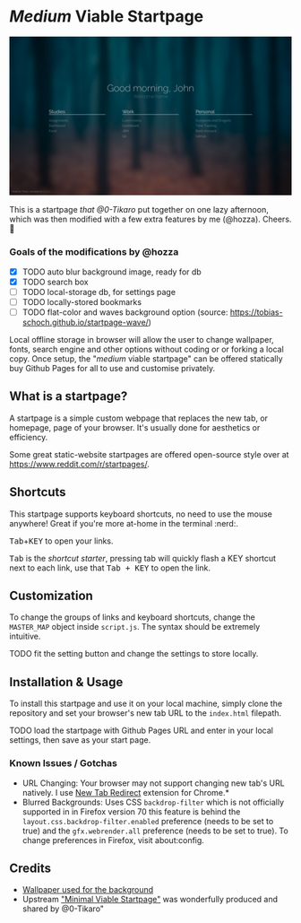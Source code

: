 # *Medium* Viable Startpage

![Screenshot](https://raw.githubusercontent.com/0-Tikaro/minimum-viable-startpage/master/docs/screenshot.png)

This is a startpage *that @0-Tikaro* put together on one lazy afternoon, which was then modified with a few extra features by me (@hozza). Cheers. :rocket:

### Goals of the modifications by @hozza
 - [x] TODO auto blur background image, ready for db
 - [x] TODO search box
 - [ ] TODO local-storage db, for settings page
 - [ ] TODO locally-stored bookmarks
 - [ ] TODO flat-color and waves background option (source: https://tobias-schoch.github.io/startpage-wave/)

Local offline storage in browser will allow the user to change wallpaper, fonts, search engine and other options without coding or or forking a local copy. Once setup, the "*medium* viable startpage" can be offered statically buy Github Pages for all to use and customise privately.


## What is a startpage?
A startpage is a simple custom webpage that replaces the new tab, or homepage, page of your browser. It's usually done for aesthetics or efficiency.

Some great static-website startpages are offered open-source style over at <https://www.reddit.com/r/startpages/>.

## Shortcuts
This startpage supports keyboard shortcuts, no need to use the mouse anywhere! Great if you're more at-home in the terminal :nerd:.

<kbd>Tab</kbd>+<kbd>KEY</kbd> to open your links. 

<kbd>Tab</kbd> <!-- I never knew about the kbd HTML tag! @hozza --> is the *shortcut starter*, pressing tab will quickly flash a KEY shortcut next to each link, use that <kbd>Tab + KEY</kbd> to open the link.

## Customization
To change the groups of links and keyboard shortcuts, change the `MASTER_MAP` object inside `script.js`. The syntax should be extremely intuitive.

TODO fit the setting button and change the settings to store locally.

## Installation & Usage
To install this startpage and use it on your local machine, simply clone the repository and set your browser's new tab URL to the `index.html` filepath.

TODO load the startpage with Github Pages URL and enter in your local settings, then save as your start page.

### Known Issues / Gotchas

- URL Changing: Your browser may not support changing new tab's URL natively. I use [New Tab Redirect](https://chrome.google.com/webstore/detail/new-tab-redirect/icpgjfneehieebagbmdbhnlpiopdcmna) extension for Chrome.*
- Blurred Backgrounds: Uses CSS `backdrop-filter` which is not officially supported in in Firefox version 70 this feature is behind the `layout.css.backdrop-filter.enabled` preference (needs to be set to true) and the `gfx.webrender.all` preference (needs to be set to true). To change preferences in Firefox, visit about:config.

## Credits

* [Wallpaper used for the background](https://wallpapercave.com/wp/VD8ldiL.jpg)
* Upstream ["Minimal Viable Startpage"](https://github.com/0-Tikaro/minimum-viable-startpage) was wonderfully produced and shared by @0-Tikaro"

